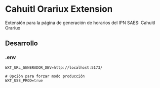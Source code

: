 # Cahuitl Orariux Extension

Extensión para la página de generación de horarios del IPN SAES: Cahuitl Orariux

## Desarrollo

### .env

```properties
WXT_URL_GENERADOR_DEV=http://localhost:5173/

# Opción para forzar modo producción
WXT_USE_PROD=true
```